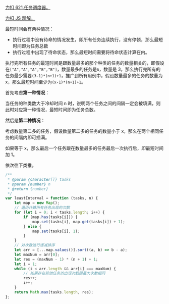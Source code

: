 [力扣 621.任务调度器。](https://leetcode-cn.com/problems/task-scheduler/solution/621-ren-wu-diao-du-qi-java-jie-ti-zhu-shi-ying-gai/)

[力扣 JS 题解。](https://github.com/GuYueJiaJie/blog/tree/master/%E6%95%B0%E6%8D%AE%E7%BB%93%E6%9E%84%E4%B8%8E%E7%AE%97%E6%B3%95)

最短时间会有两种情况：

-   执行过程中没有待命的情况发生，即所有任务连续执行，没有停顿，那么最短时间即为任务总数
-   执行过程中出现了待命状态，那么最短时间需要将待命状态计算在内。

执行完所有任务的最短时间是跟数量最多的那个种类的任务的数量相关的，即假设在`["A","A","A","B","B"]`，数量最多的任务是`A`，数量是 3，那么执行完所有的任务最少需要`(3-1)*(n+1)+1`，推广到所有用例中，假设数量最多的任务的数量为 x，那么最短时间至少为`(x-1)*(n+1)+1`。

首先考虑**第一种情况**：

当任务的种类数大于冷却时间 n 时，说明两个任务之间的间隔一定会被填满，则此时对应第一种情况，最短时间即为任务总数。

然后是**第二种情况**：

考虑数量第二多的任务，假设数量第二多的任务的数量小于 x，那么在两个相同任务的间隔内即可插满。

如果等于 x，那么最后一个任务跟在数量最多的任务最后一次执行后，即最短时间加 1。

依次往下类推。

```javascript
/**
 * @param {character[]} tasks
 * @param {number} n
 * @return {number}
 */
var leastInterval = function (tasks, n) {
    let map = new Map();
    // 遍历计算所有任务出现的次数
    for (let i = 0; i < tasks.length; i++) {
        if (map.has(tasks[i])) {
            map.set(tasks[i], map.get(tasks[i]) + 1);
        } else {
            map.set(tasks[i], 1);
        }
    }
    // 对次数进行递减排序
    let arr = [...map.values()].sort((a, b) => b - a);
    let maxNum = arr[0];
    let res = (maxNum - 1) * (n + 1) + 1;
    let i = 1;
    while (i < arr.length && arr[i] === maxNum) {
        // 如果存在其他任务的出现次数跟最大次数相同
        res++;
        i++;
    }
    return Math.max(tasks.length, res);
};
```
